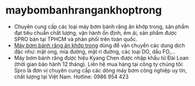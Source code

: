 # maybombanhrangankhoptrong
- Chuyên cung cấp các loại máy bơm bánh răng ăn khớp trong, sản phẩm đạt tiêu chuẩn chất lượng, vận hành ổn định, êm ái, sản phẩm được SPRO bán tại TPHCM và phân phối trên toàn quốc.
- <a href="http://spro.vn/cau-tao-may-bom-banh-rang-an-khop-trong">Máy bơm bánh răng ăn khớp trong</a> dùng để vận chuyển các dung dịch đặc như: mật ong, mía đường, mật rỉ đường, các loại DO, dầu FO,...
- Máy bơm bánh răng được hiệu Kyang Chen được nhập khẩu từ Đài Loan (thời gian bảo hành 12 tháng).
Liên hệ mua hàng tại công ty chúng tôi:
Spro là đơn vị chuyên cung cấp các dòng máy bơm công nghiệp uy tín, chất lượng tại Việt Nam.
Hotline: 0986 954 423
